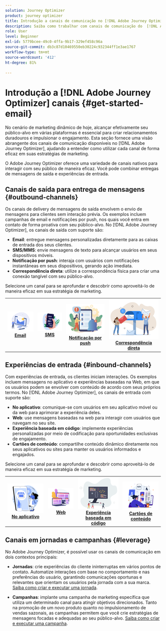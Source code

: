 ```yaml
---
solution: Journey Optimizer
product: journey optimizer
title: Introdução a canais de comunicação no [!DNL Adobe Journey Optimizer]
description: Saiba como trabalhar com canais de comunicação do  [!DNL Adobe Journey Optimizer] .
role: User
level: Beginner
exl-id: 5779bcee-49c0-4ffa-9b17-329ef458c96a
source-git-commit: db3c87d10469550eb30224c932344ff1e3ae1767
workflow-type: tm+mt
source-wordcount: '412'
ht-degree: 81%

---
```


# Introdução a [!DNL Adobe Journey Optimizer] canais {#get-started-email}

No cenário de marketing dinâmico de hoje, alcançar efetivamente seu público-alvo em várias plataformas é essencial para criar relacionamentos duradouros e impulsionar o engajamento. Esta seção fornece uma visão abrangente dos canais de comunicação disponíveis no [!DNL Adobe Journey Optimizer], ajudando a entender como utilizar cada canal de forma eficaz em suas estratégias de marketing.

O Adobe Journey Optimizer oferece uma variedade de canais nativos para interagir com seu público de maneira eficaz. Você pode combinar entregas de mensagens de saída e experiências de entrada.

## Canais de saída para entrega de mensagens {#outbound-channels}

Os canais de delivery de mensagens de saída envolvem o envio de mensagens para clientes sem interação prévia. Os exemplos incluem campanhas de email e notificações por push, nos quais você entra em contato de forma proativa com seu público-alvo. No [!DNL Adobe Journey Optimizer], os canais de saída com suporte são:

* **Email**: entregue mensagens personalizadas diretamente para as caixas de entrada dos seus clientes.
* **SMS/MMS**: envie mensagens de texto para alcançar usuários em seus dispositivos móveis.
* **Notificação por push**: interaja com usuários com notificações instantâneas em seus dispositivos, gerando ação imediata.
* **Correspondência direta**: utilize a correspondência física para criar uma conexão tangível com seu público-alvo.

Selecione um canal para se aprofundar e descobrir como aproveitá-lo de maneira eficaz em sua estratégia de marketing.

<table style="table-layout:fixed"><tr style="border: 0;">
<td><a href="../email/get-started-email.md"><img alt="email" src="assets/do-not-localize/email.png"></a>
<div align="center"><a href="../email/get-started-email.md"><strong>Email</strong></a></div></td>
<td><a href="../sms/get-started-sms.md"><img alt="SMS" src="assets/do-not-localize/sms.png"></a>
<div align="center"><a href="../sms/get-started-sms.md"><strong>SMS</strong></a></div></td>
<td><a href="../push/get-started-push.md"><img alt="push" src="assets/do-not-localize/push.png"></a>
<div align="center"><a href="../push/get-started-push.md"><strong>Notificação por push</strong></a></div></td>
<td><a href="../direct-mail/get-started-direct-mail.md"><img alt="Correspondência direta" src="assets/do-not-localize/direct-mail.jpg"></a>
<div align="center"><a href="../direct-mail/get-started-direct-mail.md"><strong>Correspondência direta</strong></a></div></td>
</tr></table>

## Experiências de entrada {#inbound-channels}

Com experiências de entrada, os clientes iniciam interações. Os exemplos incluem mensagens no aplicativo e experiências baseadas na Web, em que os usuários podem se envolver com conteúdo de acordo com seus próprios termos. No [!DNL Adobe Journey Optimizer], os canais de entrada com suporte são:

* **No aplicativo**: comunique-se com usuários em seu aplicativo móvel ou da web para aprimorar a experiência deles.
* **Web**: use mensagens baseadas na web para interagir com usuários que navegam no seu site.
* **Experiência baseada em código**: implemente experiências personalizadas por meio de codificação para oportunidades exclusivas de engajamento.
* **Cartões de conteúdo**: compartilhe conteúdo dinâmico diretamente nos seus aplicativos ou sites para manter os usuários informados e engajados.

Selecione um canal para se aprofundar e descobrir como aproveitá-lo de maneira eficaz em sua estratégia de marketing.

<table style="table-layout:fixed"><tr style="border: 0;">
<td><a href="../in-app/get-started-in-app.md"><img alt="No aplicativo" src="assets/do-not-localize/inapp.jpg"></a>
<div align="center"><a href="../in-app/get-started-in-app.md"><strong>No aplicativo</strong></a></div></td>
<td><a href="../web/get-started-web.md"><img alt="Web" src="assets/do-not-localize/web.jpg"></a>
<div align="center"><a href="../web/get-started-web.md"><strong>Web</strong></a></div></td>
<td><a href="../code-based/get-started-code-based.md"><img alt="Experiência baseada em código" src="assets/do-not-localize/code.png"></a>
<div align="center"><a href="../code-based/get-started-code-based.md"><strong>Experiência baseada em código</strong></a></div></td>
<td><a href="../content-card/get-started-content-card.md"><img alt="Cartões de conteúdo" src="assets/do-not-localize/cards.png"></a>
<div align="center"><a href="../content-card/get-started-content-card.md"><strong>Cartões de conteúdo</strong></a></div></td>
</tr></table>


## Canais em jornadas e campanhas {#leverage}

No Adobe Journey Optimizer, é possível usar os canais de comunicação em dois contextos principais:

* **Jornadas**: crie experiências do cliente ininterruptas em vários pontos de contato. Automatize interações com base no comportamento e nas preferências do usuário, garantindo comunicações oportunas e relevantes que orientam os usuários pela jornada com a sua marca. [Saiba como criar e executar uma jornada](../building-journeys/journey-gs.md).

* **Campanhas**: implante uma campanha de marketing específica que utiliza um determinado canal para atingir objetivos direcionados. Tanto na promoção de um novo produto quanto no impulsionamento de vendas sazonais, as campanhas permitem que você crie estratégias de mensagens focadas e adequadas ao seu público-alvo. [Saiba como criar e executar uma campanha](../campaigns/get-started-with-campaigns.md).

